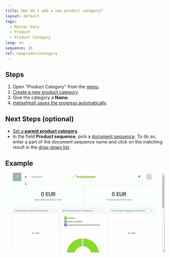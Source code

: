 ```yaml
---
title: How do I add a new product category?
layout: default
tags:
  - Master Data
  - Product
  - Product Category
lang: en
sequence: 10
ref: newproductcategory
---
```


## Steps
1. Open "Product Category" from the [menu](Menu).
1. [Create a new product category](New_Record_Window).
1. Give the category a **Name**.
1. [metasfresh saves the progress automatically](Saveindicator).

## Next Steps (optional)
- [Set a **parent product category**](ParentProductCategory).
- In the field **Product sequence**, pick a [document sequence](Define_new_doc_sequence). To do so, enter a part of the document sequence name and click on the matching result in the <a href="Keyboard_shortcuts_reference#dropdown" title="Dynamic Search Box (Autocompletion)">drop-down list</a>.

## Example
![](assets/NewProductCategory.gif)
